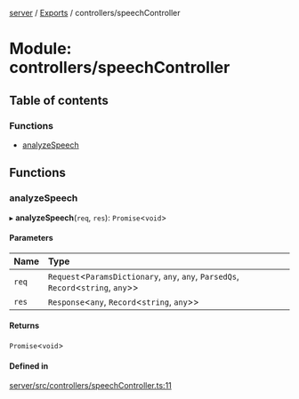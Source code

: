 [server](../README.md) / [Exports](../modules.md) / controllers/speechController

# Module: controllers/speechController

## Table of contents

### Functions

- [analyzeSpeech](controllers_speechController.md#analyzespeech)

## Functions

### analyzeSpeech

▸ **analyzeSpeech**(`req`, `res`): `Promise`\<`void`\>

#### Parameters

| Name | Type |
| :------ | :------ |
| `req` | `Request`\<`ParamsDictionary`, `any`, `any`, `ParsedQs`, `Record`\<`string`, `any`\>\> |
| `res` | `Response`\<`any`, `Record`\<`string`, `any`\>\> |

#### Returns

`Promise`\<`void`\>

#### Defined in

[server/src/controllers/speechController.ts:11](https://github.com/niklas-joh/french-learning-platform/blob/df287cd90d2fc20ebbe1da4bb7d2c97b195a5de7/server/src/controllers/speechController.ts#L11)
